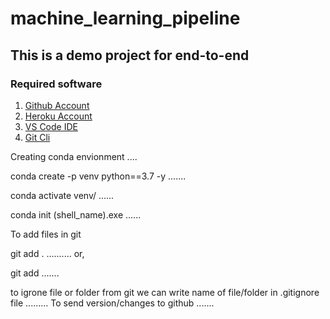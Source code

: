# machine_learning_pipeline
## This is a demo project for end-to-end
### Required software


1. [Github Account](https://github.com/)
2. [Heroku Account](https://id.heroku.com/login)
3. [VS Code IDE](https://code.visualstudio.com/download#)
4. [Git Cli](https://git-scm.com/download/win)

Creating conda envionment
....

conda create -p venv python==3.7 -y
.......

conda activate venv/
......

conda init (shell_name).exe
......


To add files in git 

git add .
..........
or,

git add <filename>
.......

to igrone file or folder from git we can write name of file/folder in .gitignore file
.........
To send version/changes to github
.......
